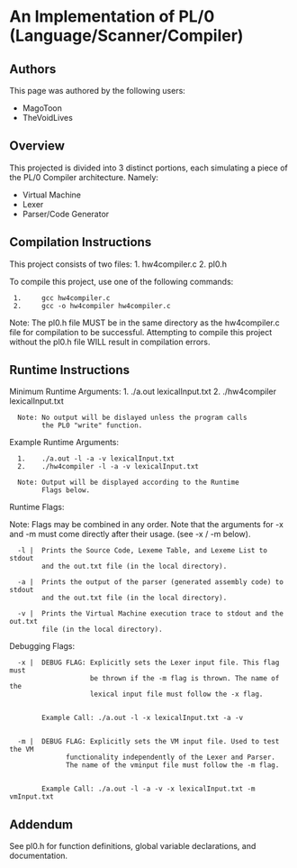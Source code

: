 An Implementation of PL/0 (Language/Scanner/Compiler)
=====================================================

Authors
-------
This page was authored by the following users:

   - MagoToon 
   - TheVoidLives

Overview
--------

This projected is divided into 3 distinct portions, each simulating a piece 
of the PL/0 Compiler architecture. Namely:
   - Virtual Machine
   - Lexer 
   - Parser/Code Generator


Compilation Instructions
---------------------------------

This project consists of two files:
      1. hw4compiler.c
      2. pl0.h

To compile this project, use one of the following commands:

     1.     gcc hw4compiler.c
     2.     gcc -o hw4compiler hw4compiler.c

Note: The pl0.h file MUST be in the same directory as the 
      hw4compiler.c file for compilation to be successful. Attempting 
      to compile this project without the pl0.h file WILL result 
      in compilation errors.


Runtime Instructions
---------------------------------

Minimum Runtime Arguments:
      1. ./a.out lexicalInput.txt
      2. ./hw4compiler lexicalInput.txt

      Note: No output will be dislayed unless the program calls 
            the PL0 "write" function.


Example Runtime Arguments:

      1.    ./a.out -l -a -v lexicalInput.txt
      2.    ./hw4compiler -l -a -v lexicalInput.txt

      Note: Output will be displayed according to the Runtime
            Flags below.


Runtime Flags:
   
   Note: Flags may be combined in any order. Note that the arguments
   for -x and -m must come directly after their usage. (see -x / -m below).

      -l |  Prints the Source Code, Lexeme Table, and Lexeme List to stdout
            and the out.txt file (in the local directory).

      -a |  Prints the output of the parser (generated assembly code) to stdout
            and the out.txt file (in the local directory).

      -v |  Prints the Virtual Machine execution trace to stdout and the out.txt
            file (in the local directory).


Debugging Flags:

      -x |  DEBUG FLAG: Explicitly sets the Lexer input file. This flag must 
                        be thrown if the -m flag is thrown. The name of the 
                        lexical input file must follow the -x flag.

            
            Example Call: ./a.out -l -x lexicalInput.txt -a -v 

      
      -m |  DEBUG FLAG: Explicitly sets the VM input file. Used to test the VM
                  functionality independently of the Lexer and Parser. 
                  The name of the vminput file must follow the -m flag.


            Example Call: ./a.out -l -a -v -x lexicalInput.txt -m vmInput.txt 


Addendum
--------
See pl0.h for function definitions, global variable declarations, and documentation.

